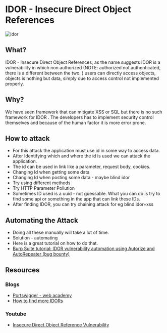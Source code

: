 # IDOR - Insecure Direct Object References
![idor](/blogs/idor/idor.png)
## What?
IDOR - Insecure Direct Object References, as the name suggests IDOR is a vulnerability in which non authorized (NOTE: authorized not authenticated, there is a different between the two. ) users can directly access objects, objects is nothing but data, simply due to access control not implemented properly. 

## Why? 
We have seen framework that can mitigate XSS or SQL but there is no such framework for IDOR . The developers has to implement security control themselves and because of the human factor it is more error prone.

## How to attack
- For this attack the application must use id in some way to access data.
- After Identifying which and where the id is used we can attack the application.
- The id can be used in link like a parameter, request body, cookies.
- Changing Id when getting some data
- Changing Id when posting some data - maybe blind idor
- Try using different methods
- Try HTTP Parameter Pollution
- Sometimes ID used is a uuid - not guessable. What you can do is try to find some api or something in the app that can link these IDs. 
- After finding IDOR, you can try chaining attack for eg blind idor+xss

## Automating the Attack
- Doing all these manually will take a lot of time.
- Solution - automating
- Here is a great tutorial on how to do that.
- [Burp Suite tutorial: IDOR vulnerability automation using Autorize and AutoRepeater (bug bounty)](https://www.youtube.com/watch?v=3K1-a7dnA60)

## Resources
### Blogs
- [Portswigger - web academy](https://portswigger.net/web-security/access-control/idor)
- [How to find more IDORs](https://medium.com/@vickieli/how-to-find-more-idors-ae2db67c9489)
### Youtube
- [Insecure Direct Object Reference Vulnerability](https://www.youtube.com/watch?v=rloqMGcPMkI)
